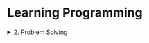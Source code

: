 # Learning Programming

<details>
<summary>2. Problem Solving</summary>
<ul>
    <li>Time Complexity</li>
    <li>Arrays</li>
    <li>Linked Lists</li>
    <li>Stacks</li>
    <li>Queues</li>
    <li>Trees</li>
    <li>Graphs</li>
    <li>Divide and Conquer</li>
    <li>Greedy Technique</li>
    <li>Recursion and Backtracking</li>
    <li>Bit Manipulation</li>
    <li>Dynamic Programming</li>
    <li>String Processing</li>
    <li>Range Queries</li>
    <li>Number Theory</li>
    <li>Hashing</li>
    <li>Game Theory</li>
    <li>Advanced Concepts</li>
</ul>
</details>
